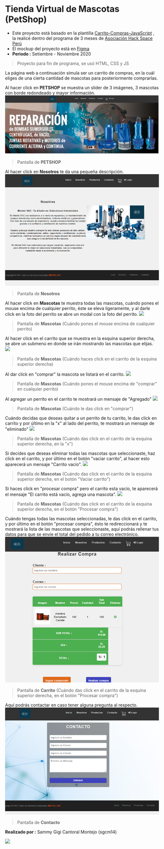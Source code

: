 Tienda Virtual de Mascotas (PetShop)
=============
- Este proyecto está basado en la plantilla [Carrito-Compras-JavaScript](https://github.com/erickcernarequejo/Carrito-Compras-JavaScript "Carrito-Compras-JavaScript") , la realicé dentro del programa de 3 meses de [Asociación Hack Space Perú](https://www.hackspace.pe/ "Asociación Hack Space Perú")
- El mockup del proyecto está en [Figma](https://www.figma.com/file/HrLzaoy8RtQHA8A1TlAMhy/PetShop?node-id=14%3A70 "Figma")
- **Periodo :** Setiembre - Noviembre 2020
> Proyecto para fin de programa, se usó HTML, CSS y JS

La página web a continuación simula ser un carrito de compras, en la cuál eliges de una cierta cantidad de mascotas para posteriormente comprarlas.

Al hacer click en **PETSHOP** se muestra un slider de 3 imágenes, 3 mascotas con borde redondeado y mayor información.
![](https://raw.githubusercontent.com/sgcm14/Tienda-Virtual/master/doc/index.png)
> Pantalla de **PETSHOP**

Al hacer click en **Nosotros** te da una pequeña descripción.
![](https://raw.githubusercontent.com/sgcm14/Tienda-Virtual/master/doc/nosotros.png)
> Pantalla de **Nosotros**

Al hacer click en **Mascotas** te muestra todas las mascotas, cuándo pones el mouse encima de cualquier perrito, éste se eleva ligeramente, y al darle click en la foto del perrito se abre un modal con la foto del perrito.
![](https://raw.githubusercontent.com/sgcm14/Tienda-Virtual/master/doc/mascotas1.png)
> Pantalla de **Mascotas** (Cuándo pones el mouse encima de cualquier perrito)

Al hacer click en el carrito que se muestra en la esquina superior derecha, se abre un submenú en donde se irán mostrando las mascotas que elijas.
![](https://raw.githubusercontent.com/sgcm14/Tienda-Virtual/master/doc/mascotas3.png)
> Pantalla de **Mascotas** (Cuándo haces click en el carrito de la esquina superior derecha)

Al dar click en "comprar" la mascota se listará en el carrito.
![](https://raw.githubusercontent.com/sgcm14/Tienda-Virtual/master/doc/mascotas2.png)
> Pantalla de **Mascotas** (Cuándo pones el mouse encima de "comprar" en cualquier perrito)

Al agregar un perrito en el carrito te mostrará un mensaje de "Agregado"
![](https://raw.githubusercontent.com/sgcm14/Tienda-Virtual/master/doc/mascotas4.png)
> Pantalla de **Mascotas** (Cuándo le das click en "comprar")

Cuándo decidas que deseas quitar a un perrito de tu carrito, le das click en carrito y por último en la "x" al lado del perrito, te mostrará un mensaje de "eliminado"
![](https://raw.githubusercontent.com/sgcm14/Tienda-Virtual/master/doc/mascotas5.png)
> Pantalla de **Mascotas** (Cuándo das click en el carrito de la esquina superior derecha, en la "x")

Si decídes que deseas eliminar todas las mascotas que seleccionaste, haz click en el carrito, y por último en el botón "vaciar carrito", al hacer esto aparecerá un mensaje "Carrito vacío".
![](https://raw.githubusercontent.com/sgcm14/Tienda-Virtual/master/doc/mascotas6.png)
> Pantalla de **Mascotas** (Cuándo das click en el carrito de la esquina superior derecha, en el botón "Vaciar carrito")

Si haces click en "procesar compra" pero el carrito esta vacío, te aparecerá el mensaje "El carrito está vacío, agrega una mascota".
![](https://raw.githubusercontent.com/sgcm14/Tienda-Virtual/master/doc/mascotas7.png)
> Pantalla de **Mascotas** (Cuándo das click en el carrito de la esquina superior derecha, en el botón "Procesar compra")

Cuándo tengas todas las mascotas seleccionadas, le das click en el carrito, y por último en el botón "procesar compra", ésto te redireccionará y te mostrará la lista de las mascotas que seleccionaste, aquí podrás rellenar tus datos para que se envíe el total del pedido a tu correo electrónico.
![](https://raw.githubusercontent.com/sgcm14/Tienda-Virtual/master/doc/carrito.png)
> Pantalla de **Carrito** (Cuándo das click en el carrito de la esquina superior derecha, en el botón "Procesar compra")

Aquí podrás contactar en caso tener alguna pregunta al respecto.
![](https://raw.githubusercontent.com/sgcm14/Tienda-Virtual/master/doc/contacto.png)
> Pantalla de **Contacto**

**Realizado por :** Sammy Gigi Cantoral Montejo (sgcm14)

![](https://edteam-media.s3.amazonaws.com/users/avatar/16f3b00c-18cf-43f5-af5f-f9692fa3e5f1.jpg)